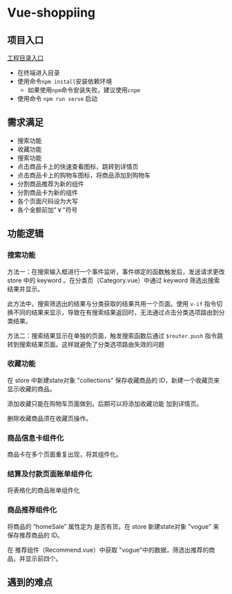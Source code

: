 # Vue-shoppiing

## 项目入口

[工程目录入口](./vue-shopping)

- 在终端进入目录
- 使用命令```npm install```安装依赖环境
  - 如果使用```npm```命令安装失败，建议使用```cnpm```
- 使用命令 ```npm run serve``` 启动

## 需求满足

- 搜索功能
- 收藏功能
- 搜索功能
- 点击商品卡上的快速查看图标，跳转到详情页
- 点击商品卡上的购物车图标，将商品添加到购物车
- 分割商品推荐为新的组件
- 分割商品卡为新的组件
- 各个页面尺码设为大写
- 各个金额前加"￥"符号

## 功能逻辑

### 搜索功能

方法一：在搜索输入框进行一个事件监听，事件绑定的函数触发后，发送请求更改 store 中的 keyword 。在分类页（Category.vue）中通过 keyword 筛选出搜索结果并显示。

此方法中，搜索筛选出的结果与分类获取的结果共用一个页面。使用 `v-if` 指令切换不同的结果来显示，导致在有搜索结果返回时，无法通过点击分类选项路由到分类结果。

方法二：搜索结果显示在单独的页面，触发搜索函数后通过 `$router.push` 指令跳转到搜索结果页面。这样就避免了分类选项路由失效的问题

### 收藏功能

在 store 中新建state对象 "collections" 保存收藏商品的 ID，新建一个收藏页来显示收藏的商品。

添加收藏只能在购物车页面做到。后期可以将添加收藏功能 加到详情页。

删除收藏商品须在收藏页操作。

### 商品信息卡组件化

商品卡在多个页面重复出现，将其组件化。

### 结算及付款页面账单组件化

将表格化的商品账单组件化

### 商品推荐组件化

将商品的 “homeSale” 属性定为 是否有货。在 store 新建state对象 "vogue" 来保存推荐商品的 ID。

在 推荐组件（Recommend.vue）中获取 "vogue"中的数据，筛选出推荐的商品，并显示前四个。

## 遇到的难点
